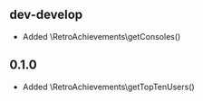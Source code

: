 ## dev-develop

- Added \RetroAchievements\getConsoles()

## 0.1.0

- Added \RetroAchievements\getTopTenUsers()